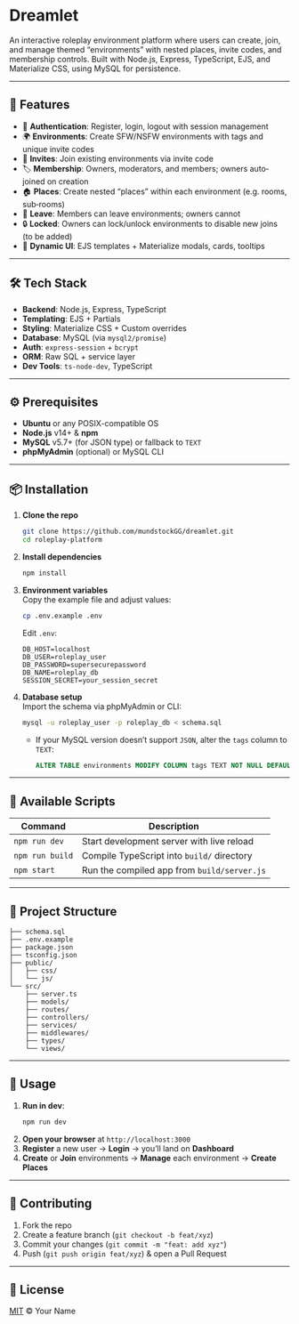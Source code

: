 # Dreamlet

An interactive roleplay environment platform where users can create, join, and manage themed “environments” with nested places, invite codes, and membership controls. Built with Node.js, Express, TypeScript, EJS, and Materialize CSS, using MySQL for persistence.

---

## 🚀 Features

- 🔐 **Authentication**: Register, login, logout with session management
- 🌍 **Environments**: Create SFW/NSFW environments with tags and unique invite codes
- 🔗 **Invites**: Join existing environments via invite code
- 🏷️ **Membership**: Owners, moderators, and members; owners auto‐joined on creation
- 🏠 **Places**: Create nested “places” within each environment (e.g. rooms, sub‐rooms)
- 🚪 **Leave**: Members can leave environments; owners cannot
- 🔒 **Locked**: Owners can lock/unlock environments to disable new joins (to be added)
- 🔄 **Dynamic UI**: EJS templates + Materialize modals, cards, tooltips

---

## 🛠️ Tech Stack

- **Backend**: Node.js, Express, TypeScript  
- **Templating**: EJS + Partials  
- **Styling**: Materialize CSS + Custom overrides  
- **Database**: MySQL (via `mysql2/promise`)  
- **Auth**: `express-session` + `bcrypt`  
- **ORM**: Raw SQL + service layer  
- **Dev Tools**: `ts-node-dev`, TypeScript

---

## ⚙️ Prerequisites

- **Ubuntu** or any POSIX-compatible OS  
- **Node.js** v14+ & **npm**  
- **MySQL** v5.7+ (for JSON type) or fallback to `TEXT`  
- **phpMyAdmin** (optional) or MySQL CLI  

---

## 📦 Installation

1. **Clone the repo**  
   ```bash
   git clone https://github.com/mundstockGG/dreamlet.git
   cd roleplay-platform
   ```

2. **Install dependencies**  
   ```bash
   npm install
   ```

3. **Environment variables**  
   Copy the example file and adjust values:
   ```bash
   cp .env.example .env
   ```
   Edit `.env`:
   ```
   DB_HOST=localhost
   DB_USER=roleplay_user
   DB_PASSWORD=supersecurepassword
   DB_NAME=roleplay_db
   SESSION_SECRET=your_session_secret
   ```

4. **Database setup**  
   Import the schema via phpMyAdmin or CLI:
   ```bash
   mysql -u roleplay_user -p roleplay_db < schema.sql
   ```
   - If your MySQL version doesn’t support `JSON`, alter the `tags` column to `TEXT`:
     ```sql
     ALTER TABLE environments MODIFY COLUMN tags TEXT NOT NULL DEFAULT '[]';
     ```

---

## 🚧 Available Scripts

| Command           | Description                                      |
|-------------------|--------------------------------------------------|
| `npm run dev`     | Start development server with live reload        |
| `npm run build`   | Compile TypeScript into `build/` directory       |
| `npm start`       | Run the compiled app from `build/server.js`      |

---

## 📂 Project Structure

```
├── schema.sql                
├── .env.example              
├── package.json              
├── tsconfig.json             
├── public/                   
│   ├── css/
│   └── js/
└── src/
    ├── server.ts             
    ├── models/               
    ├── routes/               
    ├── controllers/          
    ├── services/             
    ├── middlewares/          
    ├── types/                
    └── views/                
```

---

## 📖 Usage

1. **Run in dev**:  
   ```bash
   npm run dev
   ```
2. **Open your browser** at `http://localhost:3000`  
3. **Register** a new user → **Login** → you’ll land on **Dashboard**  
4. **Create** or **Join** environments → **Manage** each environment → **Create Places**  

---

## 🤝 Contributing

1. Fork the repo  
2. Create a feature branch (`git checkout -b feat/xyz`)  
3. Commit your changes (`git commit -m "feat: add xyz"`)  
4. Push (`git push origin feat/xyz`) & open a Pull Request  

---

## 📜 License

[MIT](LICENSE) © Your Name
